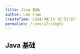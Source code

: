 ```yaml
---
title: Java 基础
author: Leo Shuo
createTime: 2024/08/10 16:53:07
permalink: /core/a7rc8cp9/
---
```

## Java 基础